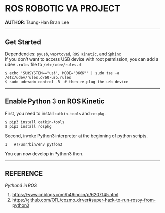 # ROS ROBOTIC VA PROJECT
__AUTHOR__: Tsung-Han Brian Lee

---
## Get Started
Dependencies: `pyusb`, `webrtcvad`, `ROS Kinetic`, and `Sphinx` <br />
If you don't want to access USB device with root permission, you can add a udev `.rules` file to `/etc/udev/rules.d`
```
$ echo 'SUBSYSTEM=="usb", MODE="0666"' | sudo tee -a /etc/udev/rules.d/60-usb.rules
$ sudo udevadm control -R  # then re-plug the usb device
```
---
## Enable Python 3 on ROS Kinetic
First, you need to install `catkin-tools` and `rospkg`.
```
$ pip3 install catkin-tools
$ pip3 install rospkg
```
Second, invoke Python3 interpreter at the beginning of python scripts.
```
1   #!/usr/bin/env python3
```
You can now develop in Python3 then.

---


## REFERENCE
_Python3 in ROS_
1. https://www.cnblogs.com/h46incon/p/6207145.html
2. https://github.com/OTL/cozmo_driver#super-hack-to-run-rospy-from-python3
